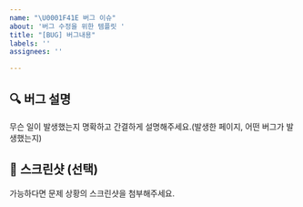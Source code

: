 ```yaml
---
name: "\U0001F41E 버그 이슈"
about: '버그 수정을 위한 템플릿 '
title: "[BUG] 버그내용"
labels: ''
assignees: ''

---
```


## 🔍 버그 설명
 
무슨 일이 발생했는지 명확하고 간결하게 설명해주세요.(발생한 페이지, 어떤 버그가 발생했는지)

## 📸 스크린샷 (선택) 

가능하다면 문제 상황의 스크린샷을 첨부해주세요.
